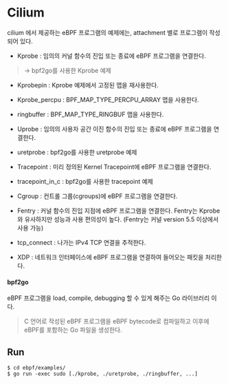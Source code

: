 # Cilium

cilium 에서 제공하는 eBPF 프로그램의 예제에는, attachment 별로 프로그램이 작성되어 있다.

- Kprobe : 임의의 커널 함수의 진입 또는 종료에 eBPF 프로그램을 연결한다.
> -> bpf2go를 사용한 Kprobe 예제

- Kprobepin : Kprobe 예제에서 고정된 맵을 재사용한다.

- Kprobe_percpu : BPF_MAP_TYPE_PERCPU_ARRAY 맵을 사용한다.

- ringbuffer : BPF_MAP_TYPE_RINGBUF 맵을 사용한다.

- Uprobe : 임의의 사용자 공간 이진 함수의 진입 또는 종료에 eBPF 프로그램을 연결한다.

- uretprobe : bpf2go를 사용한 uretprobe 예제

- Tracepoint : 미리 정의된 Kernel Tracepoint에 eBPF 프로그램을 연결한다.

- tracepoint_in_c : bpf2go를 사용한 tracepoint 예제

- Cgroup : 컨트롤 그룹(cgroups)에 eBPF 프로그램을 연결한다.

- Fentry : 커널 함수의 진입 지점에 eBPF 프로그램을 연결한다. Fentry는 Kprobe와 유사하지만 성능과 사용 편의성이 높다. (Fentry는 커널 version 5.5 이상에서 사용 가능)

- tcp_connect : 나가는 IPv4 TCP 연결을 추적한다.

- XDP : 네트워크 인터페이스에 eBPF 프로그램을 연결하여 들어오는 패킷을 처리한다.

#### bpf2go

eBPF 프로그램을 load, compile, debugging 할 수 있게 해주는 Go 라이브러리 이다.
> C 언어로 작성된 eBPF 프로그램을 eBPF bytecode로 컴파일하고 이후에 eBPF를 포함하는 Go 파일을 생성한다.

## Run

```
$ cd ebpf/examples/
$ go run -exec sudo [./kprobe, ./uretprobe, ./ringbuffer, ...]
```
